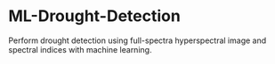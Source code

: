 # ML-Drought-Detection
Perform drought detection using full-spectra hyperspectral image and spectral indices with machine learning.
